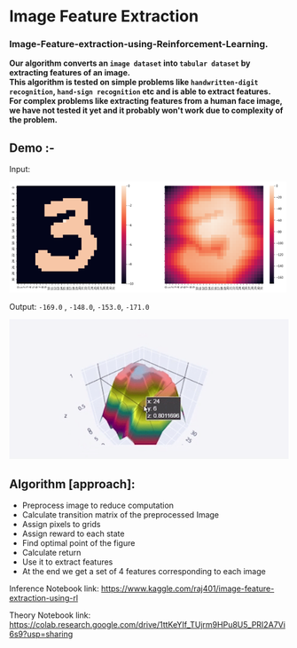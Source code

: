 # Image Feature Extraction
<h3>Image-Feature-extraction-using-Reinforcement-Learning.</h3>

**Our algorithm converts an `image dataset` into `tabular dataset` by extracting features of an image. 
<br>This algorithm is tested on simple problems like `handwritten-digit recognition`, `hand-sign recognition` etc and is able to extract features. 
<br>For complex problems like extracting features from a human face image, we have not tested it yet and it probably won't work due to complexity of the problem.**

<h2>Demo :-</h1>
Input:
<p>
    <img src="resources/2.png" width="500" height="200" />
</p>

Output: `-169.0` , `-148.0`, `-153.0`, `-171.0`


<p></p>
<img src="resources/demo.gif" />

## Algorithm [approach]: 
 * Preprocess image to reduce computation
 * Calculate transition matrix of the preprocessed Image
 * Assign pixels to grids
 * Assign reward to each state
 * Find optimal point of the figure
 * Calculate return 
 * Use it to extract features
 * At the end we get a set of 4 features corresponding to each image

Inference Notebook link: https://www.kaggle.com/raj401/image-feature-extraction-using-rl

Theory Notebook link: https://colab.research.google.com/drive/1ttKeYIf_TUjrm9HPu8U5_PRI2A7Vi6s9?usp=sharing
